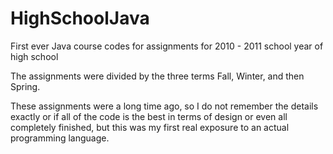 # HighSchoolJava
First ever Java course codes for assignments for 2010 - 2011 school year of high school

The assignments were divided by the three terms Fall, Winter, and then Spring.

These assignments were a long time ago, so I do not remember the details exactly or if all of the code is the best in terms of design or even all completely finished, but this was my first real exposure to an actual programming language.
